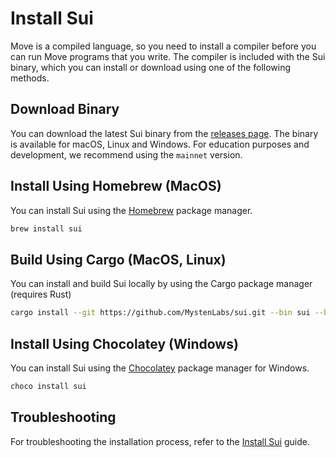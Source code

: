 # Install Sui

Move is a compiled language, so you need to install a compiler before you can run Move programs that you write. The compiler is included with the Sui binary, which you can install or download using one of the following methods.

## Download Binary

You can download the latest Sui binary from the [releases page](https://github.com/MystenLabs/sui/releases). The binary is available for macOS, Linux and Windows. For education purposes and development, we recommend using the `mainnet` version.

## Install Using Homebrew (MacOS)

You can install Sui using the [Homebrew](https://brew.sh/) package manager.

```bash
brew install sui
```

## Build Using Cargo (MacOS, Linux)

You can install and build Sui locally by using the Cargo package manager (requires Rust)

```bash
cargo install --git https://github.com/MystenLabs/sui.git --bin sui --branch mainnet
```

## Install Using Chocolatey (Windows)

You can install Sui using the [Chocolatey]() package manager for Windows.

```bash
choco install sui
```

## Troubleshooting

For troubleshooting the installation process, refer to the [Install Sui](https://docs.sui.io/guides/developer/getting-started/sui-install) guide.
